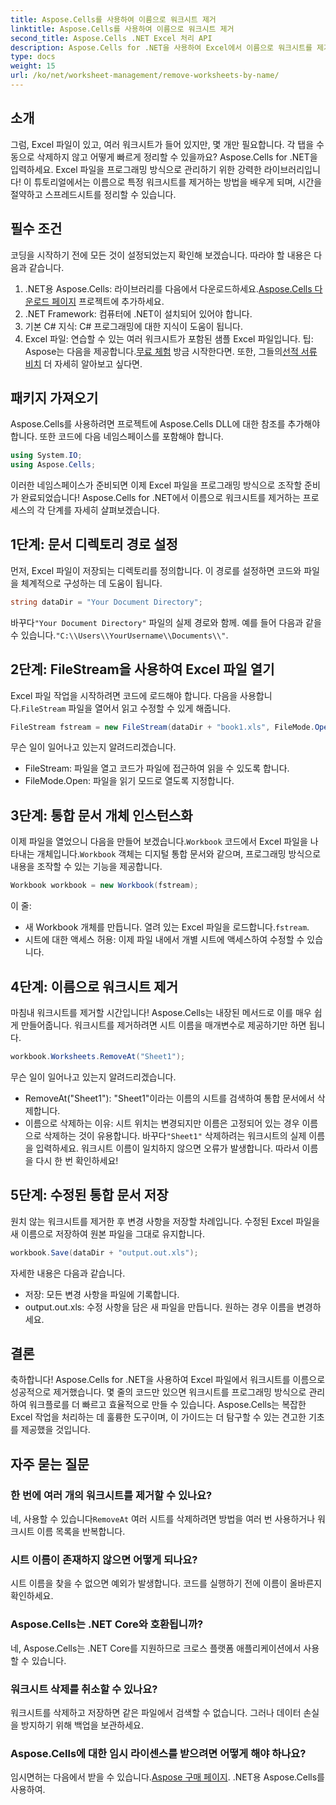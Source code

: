 ```yaml
---
title: Aspose.Cells를 사용하여 이름으로 워크시트 제거
linktitle: Aspose.Cells를 사용하여 이름으로 워크시트 제거
second_title: Aspose.Cells .NET Excel 처리 API
description: Aspose.Cells for .NET을 사용하여 Excel에서 이름으로 워크시트를 제거하는 단계를 마스터하세요. 이 자세하고 초보자 친화적인 가이드를 따라 작업을 간소화하세요.
type: docs
weight: 15
url: /ko/net/worksheet-management/remove-worksheets-by-name/
---
```

## 소개
그럼, Excel 파일이 있고, 여러 워크시트가 들어 있지만, 몇 개만 필요합니다. 각 탭을 수동으로 삭제하지 않고 어떻게 빠르게 정리할 수 있을까요? Aspose.Cells for .NET을 입력하세요. Excel 파일을 프로그래밍 방식으로 관리하기 위한 강력한 라이브러리입니다! 이 튜토리얼에서는 이름으로 특정 워크시트를 제거하는 방법을 배우게 되며, 시간을 절약하고 스프레드시트를 정리할 수 있습니다.
## 필수 조건
코딩을 시작하기 전에 모든 것이 설정되었는지 확인해 보겠습니다. 따라야 할 내용은 다음과 같습니다.
1.  .NET용 Aspose.Cells: 라이브러리를 다음에서 다운로드하세요.[Aspose.Cells 다운로드 페이지](https://releases.aspose.com/cells/net/) 프로젝트에 추가하세요.
2. .NET Framework: 컴퓨터에 .NET이 설치되어 있어야 합니다.
3. 기본 C# 지식: C# 프로그래밍에 대한 지식이 도움이 됩니다.
4. Excel 파일: 연습할 수 있는 여러 워크시트가 포함된 샘플 Excel 파일입니다.
 팁: Aspose는 다음을 제공합니다.[무료 체험](https://releases.aspose.com/) 방금 시작한다면. 또한, 그들의[선적 서류 비치](https://reference.aspose.com/cells/net/) 더 자세히 알아보고 싶다면.
## 패키지 가져오기
Aspose.Cells를 사용하려면 프로젝트에 Aspose.Cells DLL에 대한 참조를 추가해야 합니다. 또한 코드에 다음 네임스페이스를 포함해야 합니다.
```csharp
using System.IO;
using Aspose.Cells;
```
이러한 네임스페이스가 준비되면 이제 Excel 파일을 프로그래밍 방식으로 조작할 준비가 완료되었습니다!
Aspose.Cells for .NET에서 이름으로 워크시트를 제거하는 프로세스의 각 단계를 자세히 살펴보겠습니다.
## 1단계: 문서 디렉토리 경로 설정
먼저, Excel 파일이 저장되는 디렉토리를 정의합니다. 이 경로를 설정하면 코드와 파일을 체계적으로 구성하는 데 도움이 됩니다. 
```csharp
string dataDir = "Your Document Directory";
```
 바꾸다`"Your Document Directory"` 파일의 실제 경로와 함께. 예를 들어 다음과 같을 수 있습니다.`"C:\\Users\\YourUsername\\Documents\\"`.
## 2단계: FileStream을 사용하여 Excel 파일 열기
Excel 파일 작업을 시작하려면 코드에 로드해야 합니다. 다음을 사용합니다.`FileStream` 파일을 열어서 읽고 수정할 수 있게 해줍니다.
```csharp
FileStream fstream = new FileStream(dataDir + "book1.xls", FileMode.Open);
```
무슨 일이 일어나고 있는지 알려드리겠습니다.
- FileStream: 파일을 열고 코드가 파일에 접근하여 읽을 수 있도록 합니다.
- FileMode.Open: 파일을 읽기 모드로 열도록 지정합니다.
## 3단계: 통합 문서 개체 인스턴스화
 이제 파일을 열었으니 다음을 만들어 보겠습니다.`Workbook` 코드에서 Excel 파일을 나타내는 개체입니다.`Workbook` 객체는 디지털 통합 문서와 같으며, 프로그래밍 방식으로 내용을 조작할 수 있는 기능을 제공합니다.
```csharp
Workbook workbook = new Workbook(fstream);
```
이 줄:
-  새 Workbook 개체를 만듭니다. 열려 있는 Excel 파일을 로드합니다.`fstream`.
- 시트에 대한 액세스 허용: 이제 파일 내에서 개별 시트에 액세스하여 수정할 수 있습니다.
## 4단계: 이름으로 워크시트 제거
마침내 워크시트를 제거할 시간입니다! Aspose.Cells는 내장된 메서드로 이를 매우 쉽게 만들어줍니다. 워크시트를 제거하려면 시트 이름을 매개변수로 제공하기만 하면 됩니다.
```csharp
workbook.Worksheets.RemoveAt("Sheet1");
```
무슨 일이 일어나고 있는지 알려드리겠습니다.
- RemoveAt("Sheet1"): "Sheet1"이라는 이름의 시트를 검색하여 통합 문서에서 삭제합니다.
- 이름으로 삭제하는 이유: 시트 위치는 변경되지만 이름은 고정되어 있는 경우 이름으로 삭제하는 것이 유용합니다.
 바꾸다`"Sheet1"` 삭제하려는 워크시트의 실제 이름을 입력하세요. 워크시트 이름이 일치하지 않으면 오류가 발생합니다. 따라서 이름을 다시 한 번 확인하세요!
## 5단계: 수정된 통합 문서 저장
원치 않는 워크시트를 제거한 후 변경 사항을 저장할 차례입니다. 수정된 Excel 파일을 새 이름으로 저장하여 원본 파일을 그대로 유지합니다.
```csharp
workbook.Save(dataDir + "output.out.xls");
```
자세한 내용은 다음과 같습니다.
- 저장: 모든 변경 사항을 파일에 기록합니다.
- output.out.xls: 수정 사항을 담은 새 파일을 만듭니다. 원하는 경우 이름을 변경하세요.
## 결론
축하합니다! Aspose.Cells for .NET을 사용하여 Excel 파일에서 워크시트를 이름으로 성공적으로 제거했습니다. 몇 줄의 코드만 있으면 워크시트를 프로그래밍 방식으로 관리하여 워크플로를 더 빠르고 효율적으로 만들 수 있습니다. Aspose.Cells는 복잡한 Excel 작업을 처리하는 데 훌륭한 도구이며, 이 가이드는 더 탐구할 수 있는 견고한 기초를 제공했을 것입니다.
## 자주 묻는 질문
### 한 번에 여러 개의 워크시트를 제거할 수 있나요?
 네, 사용할 수 있습니다`RemoveAt` 여러 시트를 삭제하려면 방법을 여러 번 사용하거나 워크시트 이름 목록을 반복합니다.
### 시트 이름이 존재하지 않으면 어떻게 되나요?
시트 이름을 찾을 수 없으면 예외가 발생합니다. 코드를 실행하기 전에 이름이 올바른지 확인하세요.
### Aspose.Cells는 .NET Core와 호환됩니까?
네, Aspose.Cells는 .NET Core를 지원하므로 크로스 플랫폼 애플리케이션에서 사용할 수 있습니다.
### 워크시트 삭제를 취소할 수 있나요?
워크시트를 삭제하고 저장하면 같은 파일에서 검색할 수 없습니다. 그러나 데이터 손실을 방지하기 위해 백업을 보관하세요.
### Aspose.Cells에 대한 임시 라이센스를 받으려면 어떻게 해야 하나요?
 임시면허는 다음에서 받을 수 있습니다.[Aspose 구매 페이지](https://purchase.aspose.com/temporary-license/).
.NET용 Aspose.Cells를 사용하여.